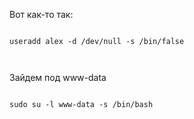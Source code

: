 ﻿Вот как-то так: 



```

useradd alex -d /dev/null -s /bin/false



```

Зайдем под www-data

```

sudo su -l www-data -s /bin/bash

```